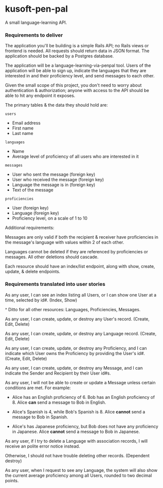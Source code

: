 # kusoft-pen-pal

A small language-learning API. 

### Requirements to deliver

The application you'll be building is a simple Rails API; no Rails views or frontend is needed. All requests should return data in JSON format. The application should be backed by a Postgres database.

The application will be a language-learning-via-penpal tool. Users of the application will be able to sign up, indicate the languages that they are interested in and their proficiency level, and send messages to each other.

Given the small scope of this project, you don't need to worry about authentication & authorization; anyone with access to the API should be able to hit any endpoint it exposes.

The primary tables & the data they should hold are:

`users`
 - Email address
 - First name
 - Last name

`languages`
 - Name
 - Average level of proficiency of all users who are interested in it

`messages`
 - User who sent the message (foreign key)
 - User who received the message (foreign key)
 - Language the message is in (foreign key)
 - Text of the message

`proficiencies`
 - User (foreign key)
 - Language (foreign key)
 - Proficiency level, on a scale of 1 to 10

Additional requirements:

Messages are only valid if both the recipient & receiver have proficiencies in the message's language with values within 2 of each other.

Languages cannot be deleted if they are referenced by proficiencies or messages. All other deletions should cascade.

Each resource should have an index/list endpoint, along with show, create, update, & delete endpoints.

### Requirements translated into user stories

As any user, I can see an index listing all Users, or I can show one User at a time, selected by id#. (Index, Show)

^ Ditto for all other resources: Languages, Proficiencies, Messages.

As any user, I can create, update, or destroy any User's record. (Create, Edit, Delete)

As any user, I can create, update, or destroy any Language record. (Create, Edit, Delete)

As any user, I can create, update, or destroy any Proficiency, and I can indicate which User owns the Proficiency by providing the User's id#. (Create, Edit, Delete)

As any user, I can create, update, or destroy any Message, and I can indicate the Sender and Recipient by their User id#s.

As any user, I will not be able to create or update a Message unless certain conditions are met. For example:

* Alice has an English proficiency of 6. Bob has an English proficiency of 8. Alice **can** send a message to Bob in English.

* Alice's Spanish is 4, while Bob's Spanish is 8. Alice **cannot** send a message to Bob in Spanish. 

* Alice's has Japanese proficiency, but Bob does not have any proficiency in Japanese. Alice **cannot** send a message to Bob in Japanese. 

As any user, if I try to delete a Language with association records, I will receive an polite error notice instead. 

Otherwise, I should not have trouble deleting other records. (Dependent destroy)

As any user, when I request to see any Language, the system will also show the current average proficiency among all Users, rounded to two decimal points.